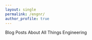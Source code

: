 ```yaml
---
layout: single
permalink: /engnr/
author_profile: true
---
```


Blog Posts About All Things Engineering
